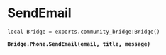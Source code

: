 # SendEmail



<pre class="language-lua"><code class="lang-lua">local Bridge = exports.community_bridge:Bridge()

<strong>Bridge.Phone.SendEmail(email, title, message)
</strong>
</code></pre>
